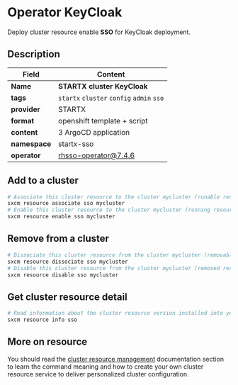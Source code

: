 # Operator KeyCloak

Deploy cluster resource enable **SSO** for KeyCloak deployment.

## Description

| Field         | Content                                   |
| ------------- | ----------------------------------------- |
| **Name**      | **STARTX cluster KeyCloak**               |
| **tags**      | `startx` `cluster` `config` `admin` `sso` |
| **provider**  | STARTX                                    |
| **format**    | openshift template + script               |
| **content**   | 3 ArgoCD application                      |
| **namespace** | startx-sso                                |
| **operator**  | rhsso-operator@7.4.6                      |

## Add to a cluster

```bash
# Associate this cluster resource to the cluster mycluster (runable resource)
sxcm resource associate sso mycluster
# Enable this cluster resource to the cluster mycluster (running resource)
sxcm resource enable sso mycluster
```

## Remove from a cluster

```bash
# Dissociate this cluster resource from the cluster mycluster (removable resource)
sxcm resource dissociate sso mycluster
# Disable this cluster resource from the cluster mycluster (removed resource)
sxcm resource disable sso mycluster
```

## Get cluster resource detail

```bash
# Read information about the cluster resource version installed into your host (local)
sxcm resource info sso
```

## More on resource

You should read the [cluster resource management](../../4-cluster-resources) documentation section to learn the command
meaning and how to create your own cluster resource service to deliver personalized cluster configuration.
